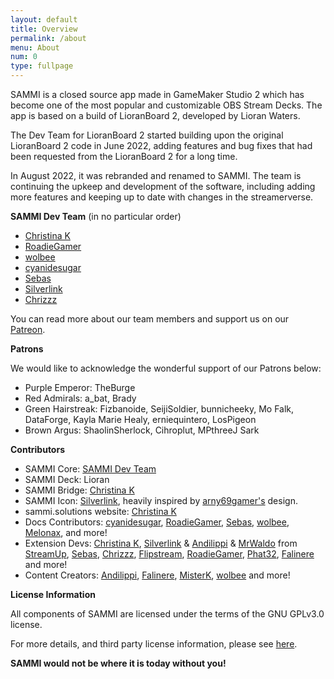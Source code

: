 ```yaml
---
layout: default
title: Overview
permalink: /about
menu: About
num: 0
type: fullpage
---
```


SAMMI is a closed source app made in GameMaker Studio 2 which has become one of the most popular and customizable OBS Stream Decks. The app is based on a build of LioranBoard 2, developed by Lioran Waters. 

The Dev Team for LioranBoard 2 started building upon the original LioranBoard 2 code in June 2022, adding features and bug fixes that had been requested from the LioranBoard 2 for a long time. 

In August 2022, it was rebranded and renamed to SAMMI. The team is continuing the upkeep and development of the software, including adding more features and keeping up to date with changes in the streamerverse.

**SAMMI Dev Team** (in no particular order)

- [Christina K](https://twitter.com/christina_kral)
- [RoadieGamer](https://twitter.com/roadiegamer)
- [wolbee](https://twitter.com/justwolb)
- [cyanidesugar](https://twitter.com/cyanidesugar_)
- [Sebas](https://github.com/SebasF1349) 
- [Silverlink](https://github.com/XSilverlink)
- [Chrizzz](https://twitter.com/chrizzz1508)

You can read more about our team members and support us on our [Patreon](https://www.patreon.com/lb2devs?fan_landing=true).

**Patrons**

We would like to acknowledge the wonderful support of our Patrons below:
- Purple Emperor: TheBurge
- Red Admirals: a_bat, Brady
- Green Hairstreak: Fizbanoide, SeijiSoldier, bunnicheeky, Mo Falk, DataForge, Kayla Marie Healy, erniequintero, LosPigeon
- Brown Argus: ShaolinSherlock, Cihroplut, MPthreeJ Sark

**Contributors**

- SAMMI Core: [SAMMI Dev Team](https://www.patreon.com/lb2devs?fan_landing=true)
- SAMMI Deck: Lioran
- SAMMI Bridge: [Christina K](https://github.com/christinna9031)
- SAMMI Icon: [Silverlink](https://github.com/XSilverlink), heavily inspired by [arny69gamer's](https://twitch.tv/retromilitia) design.
- sammi.solutions website: [Christina K](https://github.com/christinna9031)
- Docs Contributors: [cyanidesugar](https://twitter.com/cyanidesugar_), [RoadieGamer](https://twitter.com/roadiegamer), [Sebas](https://github.com/SebasF1349), [wolbee](https://twitter.com/justwolb), [Melonax](https://twitter.com/melonaxx),  and more!
- Extension Devs: [Christina K](https://github.com/christinna9031), [Silverlink](https://github.com/XSilverlink) & [Andilippi](https://www.youtube.com/c/Andilippi/videos) & [MrWaldo](https://github.com/WaldoAndFriends) from [StreamUp](https://streamup.tips/), [Sebas](https://github.com/SebasF1349), [Chrizzz](https://github.com/Chrizzz-1508), [Flipstream](https://flipstream.org/), [RoadieGamer](https://twitter.com/roadiegamer), [Phat32](https://twitter.com/ThePhat32), [Falinere](https://twitter.com/Falinere) and more!
- Content Creators: [Andilippi](https://www.youtube.com/c/Andilippi/videos), [Falinere](https://www.youtube.com/channel/UCDf53fZZjoMIq-T0yOxEAIA), [MisterK](https://www.youtube.com/user/Kamelot781), [wolbee](https://www.youtube.com/c/wolbee) and more!

**License Information**

All components of SAMMI are licensed under the terms of the GNU GPLv3.0 license. 

For more details, and third party license information, please see [here](https://github.com/SAMMISolutions/SAMMI-Official/tree/main/Licenses).

**SAMMI would not be where it is today without you!**

  
